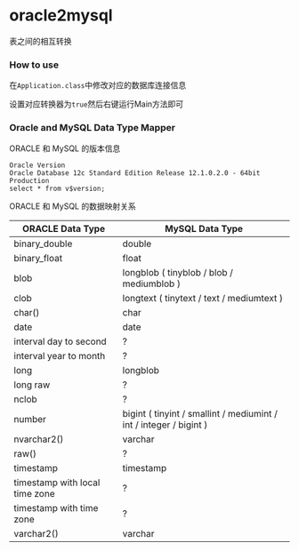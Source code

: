 # oracle2mysql
表之间的相互转换

### How to use
在```Application.class```中修改对应的数据库连接信息

设置对应转换器为```true```然后右键运行Main方法即可

### Oracle and MySQL Data Type Mapper
ORACLE 和 MySQL 的版本信息
```
Oracle Version
Oracle Database 12c Standard Edition Release 12.1.0.2.0 - 64bit Production
select * from v$version;
```

ORACLE 和 MySQL 的数据映射关系

| ORACLE Data Type | MySQL Data Type |
|------------------|-----------------|
| binary_double | double |
| binary_float | float |
| blob | longblob ( tinyblob / blob / mediumblob ) |
| clob | longtext ( tinytext / text / mediumtext ) |
| char() | char |
| date | date |
| interval day to second | ? |
| interval year to month | ? |
| long | longblob |
| long raw | ? |
| nclob | ? |
| number | bigint ( tinyint / smallint / mediumint / int / integer / bigint ) |
| nvarchar2() | varchar |
| raw() | ? |
| timestamp | timestamp |
| timestamp with local time zone | ? |
| timestamp with time zone | ? |
| varchar2() | varchar |
 